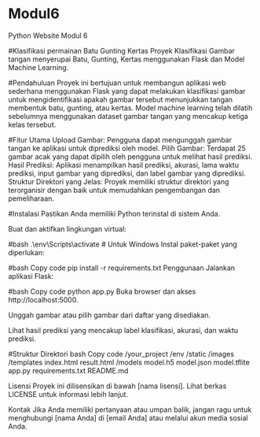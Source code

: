# Modul6
Python Website Modul 6


#Klasifikasi permainan Batu Gunting Kertas
Proyek Klasifikasi Gambar tangan menyerupai Batu, Gunting, Kertas menggunakan Flask dan Model Machine Learning.

#Pendahuluan
Proyek ini bertujuan untuk membangun aplikasi web sederhana menggunakan Flask yang dapat melakukan klasifikasi gambar untuk mengidentifikasi apakah gambar tersebut menunjukkan tangan membentuk batu, gunting, atau kertas. Model machine learning telah dilatih sebelumnya menggunakan dataset gambar tangan yang mencakup ketiga kelas tersebut.

#Fitur Utama
Upload Gambar: Pengguna dapat mengunggah gambar tangan ke aplikasi untuk diprediksi oleh model.
Pilih Gambar: Terdapat 25 gambar acak yang dapat dipilih oleh pengguna untuk melihat hasil prediksi.
Hasil Prediksi: Aplikasi menampilkan hasil prediksi, akurasi, lama waktu prediksi, input gambar yang diprediksi, dan label gambar yang diprediksi.
Struktur Direktori yang Jelas: Proyek memiliki struktur direktori yang terorganisir dengan baik untuk memudahkan pengembangan dan pemeliharaan.

#Instalasi
Pastikan Anda memiliki Python terinstal di sistem Anda.

Buat dan aktifkan lingkungan virtual:

#bash
.\env\Scripts\activate  # Untuk Windows
Instal paket-paket yang diperlukan:

#bash
Copy code
pip install -r requirements.txt
Penggunaan
Jalankan aplikasi Flask:

#bash
Copy code
python app.py
Buka browser dan akses http://localhost:5000.

Unggah gambar atau pilih gambar dari daftar yang disediakan.

Lihat hasil prediksi yang mencakup label klasifikasi, akurasi, dan waktu prediksi.

#Struktur Direktori
bash
Copy code
/your_project
   /env
   /static
       /images
   /templates
       index.html
       result.html
   /models
       model.h5
       model.json
       model.tflite
   app.py
   requirements.txt
   README.md

Lisensi
Proyek ini dilisensikan di bawah [nama lisensi]. Lihat berkas LICENSE untuk informasi lebih lanjut.

Kontak
Jika Anda memiliki pertanyaan atau umpan balik, jangan ragu untuk menghubungi [nama Anda] di [email Anda] atau melalui akun media sosial Anda.
